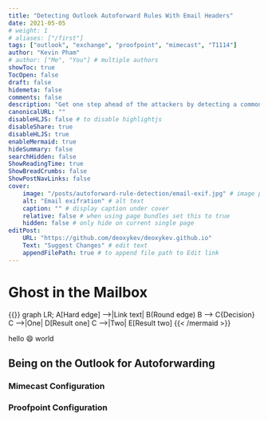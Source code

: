 ```yaml
---
title: "Detecting Outlook Autoforward Rules With Email Headers"
date: 2021-05-05
# weight: 1
# aliases: ["/first"]
tags: ["outlook", "exchange", "proofpoint", "mimecast", "T1114"]
author: "Kevin Pham"
# author: ["Me", "You"] # multiple authors
showToc: true
TocOpen: false
draft: false
hidemeta: false
comments: false
description: "Get one step ahead of the attackers by detecting a common persistence tactic"
canonicalURL: ""
disableHLJS: false # to disable highlightjs
disableShare: true
disableHLJS: true
enableMermaid: true
hideSummary: false
searchHidden: false
ShowReadingTime: true
ShowBreadCrumbs: false
ShowPostNavLinks: false
cover:
    image: "/posts/autoforward-rule-detection/email-exif.jpg" # image path/url
    alt: "Email exifration" # alt text
    caption: "" # display caption under cover
    relative: false # when using page bundles set this to true
    hidden: false # only hide on current single page
editPost:
    URL: "https://github.com/deoxykev/deoxykev.github.io"
    Text: "Suggest Changes" # edit text
    appendFilePath: true # to append file path to Edit link
---
```



# Ghost in the Mailbox 

{{<mermaid align="left">}}
graph LR;
    A[Hard edge] -->|Link text| B(Round edge)
    B --> C{Decision}
    C -->|One| D[Result one]
    C -->|Two| E[Result two]
{{< /mermaid >}}


hello :smile: world
## Being on the Outlook for Autoforwarding

### Mimecast Configuration

### Proofpoint Configuration
